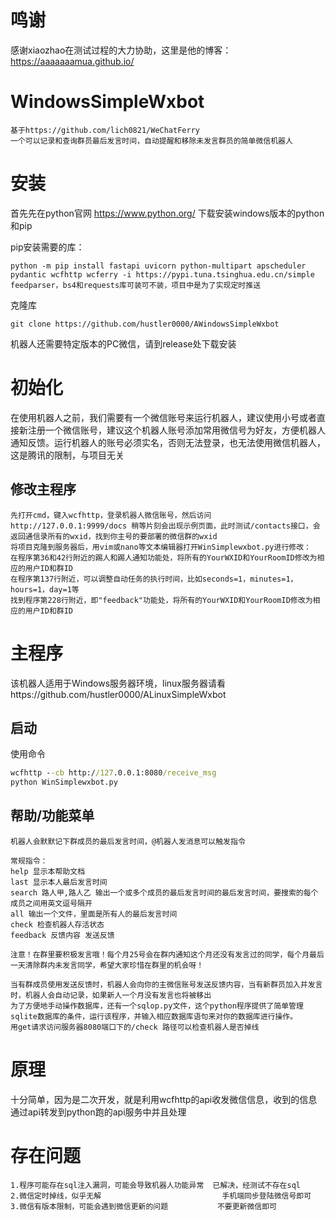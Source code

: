 # 鸣谢
感谢xiaozhao在测试过程的大力协助，这里是他的博客：https://aaaaaaamua.github.io/
# WindowsSimpleWxbot
```
基于https://github.com/lich0821/WeChatFerry
一个可以记录和查询群员最后发言时间，自动提醒和移除未发言群员的简单微信机器人
```
# 安装
首先先在python官网  https://www.python.org/  下载安装windows版本的python和pip

pip安装需要的库：
```shell
python -m pip install fastapi uvicorn python-multipart apscheduler pydantic wcfhttp wcferry -i https://pypi.tuna.tsinghua.edu.cn/simple
feedparser，bs4和requests库可装可不装，项目中是为了实现定时推送
```
克隆库
```shell
git clone https://github.com/hustler0000/AWindowsSimpleWxbot
```
机器人还需要特定版本的PC微信，请到release处下载安装
# 初始化
在使用机器人之前，我们需要有一个微信账号来运行机器人，建议使用小号或者直接新注册一个微信账号，建议这个机器人账号添加常用微信号为好友，方便机器人通知反馈。运行机器人的账号必须实名，否则无法登录，也无法使用微信机器人，这是腾讯的限制，与项目无关
## 修改主程序
```
先打开cmd，键入wcfhttp，登录机器人微信账号，然后访问http://127.0.0.1:9999/docs 稍等片刻会出现示例页面，此时测试/contacts接口，会返回通信录所有的wxid，找到你主号的要部署的微信群的wxid
将项目克隆到服务器后，用vim或nano等文本编辑器打开WinSimplewxbot.py进行修改：
在程序第36和42行附近的踢人和踢人通知功能处，将所有的YourWXID和YourRoomID修改为相应的用户ID和群ID
在程序第137行附近，可以调整自动任务的执行时间，比如seconds=1，minutes=1，hours=1，day=1等
找到程序第228行附近，即"feedback"功能处，将所有的YourWXID和YourRoomID修改为相应的用户ID和群ID
```
# 主程序
该机器人适用于Windows服务器环境，linux服务器请看https://github.com/hustler0000/ALinuxSimpleWxbot
## 启动
使用命令
```cmd
wcfhttp --cb http://127.0.0.1:8080/receive_msg
python WinSimplewxbot.py
```
## 帮助/功能菜单
```
机器人会默默记下群成员的最后发言时间，@机器人发消息可以触发指令

常规指令：
help 显示本帮助文档
last 显示本人最后发言时间
search 路人甲,路人乙 输出一个或多个成员的最后发言时间的最后发言时间，要搜索的每个成员之间用英文逗号隔开
all 输出一个文件，里面是所有人的最后发言时间
check 检查机器人存活状态
feedback 反馈内容 发送反馈

注意！在群里要积极发言哦！每个月25号会在群内通知这个月还没有发言过的同学，每个月最后一天清除群内未发言同学，希望大家珍惜在群里的机会呀！

当有群成员使用发送反馈时，机器人会向你的主微信账号发送反馈内容，当有新群员加入并发言时，机器人会自动记录，如果新人一个月没有发言也将被移出
为了方便地手动操作数据库，还有一个sqlop.py文件，这个python程序提供了简单管理sqlite数据库的条件，运行该程序，并输入相应数据库语句来对你的数据库进行操作。
用get请求访问服务器8080端口下的/check 路径可以检查机器人是否掉线
```
# 原理
十分简单，因为是二次开发，就是利用wcfhttp的api收发微信信息，收到的信息通过api转发到python跑的api服务中并且处理
# 存在问题
```
1.程序可能存在sql注入漏洞，可能会导致机器人功能异常  已解决，经测试不存在sql
2.微信定时掉线，似乎无解                           手机端同步登陆微信号即可
3.微信有版本限制，可能会遇到微信更新的问题           不要更新微信即可
```
